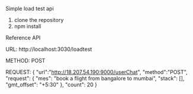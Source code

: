 Simple load test api

1. clone the repository
2. npm install

Reference API

URL: http://localhost:3030/loadtest

METHOD: POST

REQUEST: 
{
	"url":"http://18.207.54.190:9000/userChat",
	"method":"POST",
	"request": {
        "mes": "book a flight from bangalore to mumbai",
        "stack": [],
        "gmt_offset": "+5:30"
    },
    "count": 20
}
